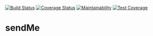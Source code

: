  [![Build Status](https://travis-ci.com/K3beros/sendMe.svg?branch=main)](https://travis-ci.com/K3beros/sendMe)  [![Coverage Status](https://coveralls.io/repos/github/K3beros/sendMe/badge.svg?branch=main)](https://coveralls.io/github/K3beros/sendMe?branch=main)   [![Maintainability](https://api.codeclimate.com/v1/badges/43fef540b8bff65265be/maintainability)](https://codeclimate.com/github/K3beros/sendMe/maintainability)   [![Test Coverage](https://api.codeclimate.com/v1/badges/43fef540b8bff65265be/test_coverage)](https://codeclimate.com/github/K3beros/sendMe/test_coverage)

# sendMe